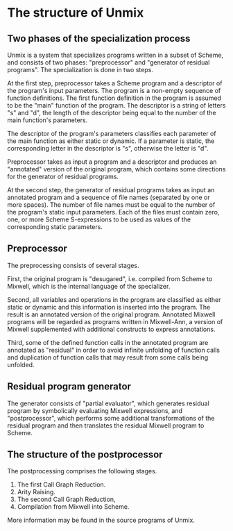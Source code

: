 # The structure of Unmix #

## Two phases of the specialization process ##

Unmix is a system that specializes programs written in a subset
of Scheme, and consists of two phases: "preprocessor" and "generator of
residual programs". The specialization is done in two steps.

At the first step, preprocessor takes a Scheme program and a descriptor
of the program's input parameters. The program is a non-empty sequence
of function definitions. The first function definition in the program is
assumed to be the "main" function of the program. The descriptor is a
string of letters "s" and "d", the length of the descriptor being equal
to the number of the main function's parameters.

The descriptor of the program's parameters classifies each parameter of
the main function as either static or dynamic. If a parameter is static,
the corresponding letter in the descriptor is "s", otherwise the letter
is "d".

Preprocessor takes as input a program and a descriptor and produces an
"annotated" version of the original program, which contains some
directions for the generator of residual programs.

At the second step, the generator of residual programs takes as input
an annotated program and a sequence of file names (separated by one or
more spaces). The number of file names must be equal to the number of
the program's static input parameters. Each of the files must contain
zero, one, or more Scheme S-expressions to be used as values of the
corresponding static parameters.

## Preprocessor ##

The preprocessing consists of several stages.

First, the original program is "desugared", i.e. compiled from Scheme to
Mixwell, which is the internal language of the specializer.

Second, all variables and operations in the program are classified as
either static or dynamic and this information is inserted into the
program. The result is an annotated version of the original program.
Annotated Mixwell programs will be regarded as programs written in
Mixwell-Ann, a version of Mixwell supplemented with additional
constructs to express annotations.

Third, some of the defined function calls in the annotated program are
annotated as "residual" in order to avoid infinite unfolding of function
calls and duplication of function calls that may result from some calls
being unfolded.



## Residual program generator ##

The generator consists of "partial evaluator", which generates residual
program by symbolically evaluating Mixwell expressions, and
"postprocessor", which performs some additional transformations of the
residual program and then translates the residual Mixwell program to
Scheme.

## The structure of the postprocessor ##

The postprocessing comprises the following stages.

  1. The first Call Graph Reduction.
  1. Arity Raising.
  1. The second Call Graph Reduction,
  1. Compilation from Mixwell into Scheme.

More information may be found in the source programs of Unmix.